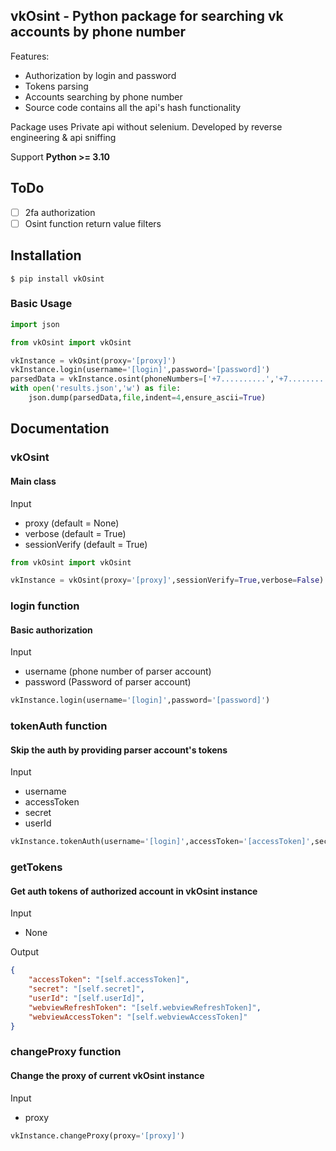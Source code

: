 ###


## vkOsint - Python package for searching vk accounts by phone number

Features:
* Authorization by login and password
* Tokens parsing
* Accounts searching by phone number
* Source code contains all the api's hash functionality

Package uses Private api without selenium.
Developed by reverse engineering & api sniffing

Support **Python >= 3.10**

## ToDo
- [ ] 2fa authorization
- [ ] Osint function return value filters
## Installation
```console
$ pip install vkOsint
```
### Basic Usage

``` python
import json

from vkOsint import vkOsint

vkInstance = vkOsint(proxy='[proxy]')
vkInstance.login(username='[login]',password='[password]')
parsedData = vkInstance.osint(phoneNumbers=['+7..........','+7..........'])
with open('results.json','w') as file:
    json.dump(parsedData,file,indent=4,ensure_ascii=True)
```
## Documentation

### vkOsint

#### Main class
Input
* proxy (default = None)
* verbose (default = True)
* sessionVerify (default = True)
``` python
from vkOsint import vkOsint

vkInstance = vkOsint(proxy='[proxy]',sessionVerify=True,verbose=False)
```
### login function

#### Basic authorization
Input
* username (phone number of parser account)
* password (Password of parser account)
``` python
vkInstance.login(username='[login]',password='[password]')
```
### tokenAuth function 

#### Skip the auth by providing parser account's tokens
Input
* username
* accessToken
* secret
* userId
``` python
vkInstance.tokenAuth(username='[login]',accessToken='[accessToken]',secret='[secret]',userId='[userId]')
```
### getTokens

#### Get auth tokens of authorized account in vkOsint instance
Input
* None

Output
```json
{
    "accessToken": "[self.accessToken]",
    "secret": "[self.secret]",
    "userId": "[self.userId]",
    "webviewRefreshToken": "[self.webviewRefreshToken]",
    "webviewAccessToken": "[self.webviewAccessToken]"
}
```
### changeProxy function 

#### Change the proxy of current vkOsint instance
Input
* proxy
``` python
vkInstance.changeProxy(proxy='[proxy]')
```


